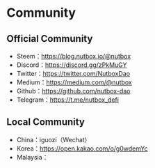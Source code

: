 # Community

## Official Community

* Steem：<https://blog.nutbox.io/@nutbox>
* Discord：<https://discord.gg/zPkMuGY>
* Twitter：<https://twitter.com/NutboxDao>
* Medium：<https://medium.com/@nutbox>
* Github：<https://github.com/nutbox-dao>
* Telegram：<https://t.me/nutbox_defi>

## Local Community

* China：iguozi（Wechat）
* Korea：<https://open.kakao.com/o/g0wdemYc>
* Malaysia：

